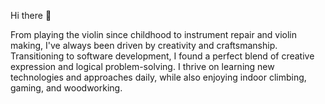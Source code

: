 Hi there 👋

From playing the violin since childhood to instrument repair and violin making, I've always been driven by creativity and craftsmanship. Transitioning to software development, I found a perfect blend of creative expression and logical problem-solving. I thrive on learning new technologies and approaches daily, while also enjoying indoor climbing, gaming, and woodworking.
